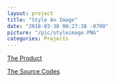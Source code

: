 ```yaml
---
layout: project
title: "Style An Image"
date: "2018-03-30 00:27:38 -0700"
picture: "/pic/styleimage.PNG"
categories: Projects
---
```


[The Product](https://curious-yu.github.io/GoogleFrontEnd-Phase1-StyleAImage/)

[The Source Codes](https://github.com/Curious-Yu/GoogleFrontEnd-Phase1-StyleAImage)
